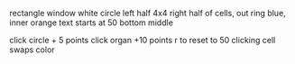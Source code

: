 rectangle window
white circle left half
4x4 right half of cells, out ring blue, inner orange
text starts at 50 bottom middle

click circle + 5 points
click organ +10 points
r to reset to 50
clicking cell swaps color
